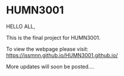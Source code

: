 # HUMN3001

HELLO ALL, 

This is the final project for HUMN3001.

To view the webpage please visit: 
  https://jssmnn.github.io/HUMN3001.github.io/

More updates will soon be posted.... 

